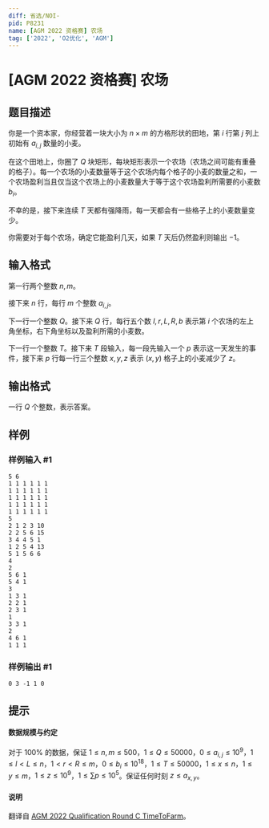 ```yaml
---
diff: 省选/NOI-
pid: P8231
name: [AGM 2022 资格赛] 农场
tag: ['2022', 'O2优化', 'AGM']
---
```

# [AGM 2022 资格赛] 农场
## 题目描述

你是一个资本家，你经营着一块大小为 $n\times m$ 的方格形状的田地，第 $i$ 行第 $j$ 列上初始有 $a_{i,j}$ 数量的小麦。

在这个田地上，你圈了 $Q$ 块矩形，每块矩形表示一个农场（农场之间可能有重叠的格子）。每一个农场的小麦数量等于这个农场内每个格子的小麦的数量之和，一个农场盈利当且仅当这个农场上的小麦数量大于等于这个农场盈利所需要的小麦数 $b_i$。

不幸的是，接下来连续 $T$ 天都有强降雨，每一天都会有一些格子上的小麦数量变少。

你需要对于每个农场，确定它能盈利几天，如果 $T$ 天后仍然盈利则输出 $-1$。


## 输入格式

第一行两个整数 $n,m$。

接下来 $n$ 行，每行 $m$ 个整数 $a_{i,j}$。

下一行一个整数 $Q$。接下来 $Q$ 行，每行五个数 $l,r,L,R,b$ 表示第 $i$ 个农场的左上角坐标，右下角坐标以及盈利所需的小麦数。

下一行一个整数 $T$。接下来 $T$ 段输入，每一段先输入一个 $p$ 表示这一天发生的事件，接下来 $p$ 行每一行三个整数 $x,y,z$ 表示 $(x,y)$ 格子上的小麦减少了 $z$。



## 输出格式

一行 $Q$ 个整数，表示答案。
## 样例

### 样例输入 #1
```
5 6
1 1 1 1 1 1
1 1 1 1 1 1
1 1 1 1 1 1
1 1 1 1 1 1
1 1 1 1 1 1
5
2 1 2 3 10
2 2 5 6 15
3 4 4 5 1
1 2 5 4 13
5 1 5 6 6
4
2
5 6 1
5 4 1
3
1 3 1
2 2 1
2 3 1
1
3 3 1
2
4 6 1
1 1 1

```
### 样例输出 #1
```
0 3 -1 1 0

```
## 提示

#### 数据规模与约定

对于 $100\%$ 的数据，保证 $1\leq n,m\leq 500$，$1\leq Q \leq 50000$，$0\leq a_{i,j}\leq 10^9$，$1\leq l<L\leq n$，$1<r<R\leq m$，$0\leq b_i\leq 10^{18}$，$1\leq T \leq 50000$，$1\leq x\leq n$，$1\leq y\leq m$，$1\leq z\leq 10^9$，$1\leq \sum p\leq 10^5$。保证任何时刻 $z\leq a_{x,y}$。

#### 说明

翻译自 [AGM 2022 Qualification Round C TimeToFarm](https://judge.agm-contest.com/team/problems/10/text)。
